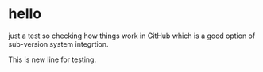 # hello
just a test
so checking how things work in GitHub which is a good option of sub-version system integrtion.

This is new line for testing.
